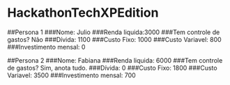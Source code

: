 # HackathonTechXPEdition


##Persona 1 
###Nome: Julio
###Renda liquida:3000
###Tem controle de gastos? Não
###Dívida: 1100
###Custo Fixo: 1000
###Custo Variavel: 800
###Investimento mensal: 0

##Persona 2 
###Nome: Fabiana
###Renda liquida: 6000
###Tem controle de gastos? Sim, anota tudo.
###Dívida: 0
###Custo Fixo: 1800
###Custo Variavel: 3500
###Investimento mensal: 700
